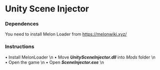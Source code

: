 # Unity Scene Injector
### Dependences
You need to install Melon Loader from https://melonwiki.xyz/
### Instructions
• Install MelonLoader \n
• Move ***UnitySceneInjector.dll*** into *Mods* folder \n
• Open the game \n
• Open ***SceneInjector.exe*** \n
